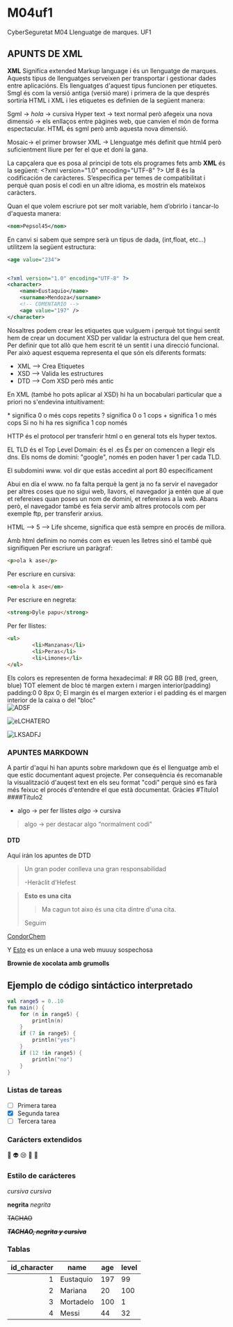 # M04uf1
CyberSeguretat M04 Llenguatge de marques. UF1

## APUNTS DE XML
**XML** Significa extended Markup language i és un llenguatge de marques. Aquests tipus de llenguatges serveixen per transportar i gestionar dades entre aplicacións.
Els llenguatges d'aquest tipus funcionen per etiquetes. Smgl és com la versió antiga (versió mare)  i primera de la que després sortiría HTML i XML i les etiquetes es definien de la següent manera:

Sgml → <I>hola</I> → cursiva
Hyper text → text normal però afegeix una nova dimensió → els enllaços entre pàgines web, que canvien el món de forma espectacular. 
HTML és sgml però amb aquesta nova dimensió.

Mosaic→ el primer browser
XML → Llenguatge més definit que html4 però suficientment lliure per fer el que et doni la gana.

La capçalera que es posa al principi de tots els programes fets amb **XML** és la següent:
<\?xml version="1.0" encoding="UTF-8" ?>
Utf 8 és la codificación de caràcteres. S’especifica per temes de compatibilitat i perquè quan posis el codi en un altre idioma, es mostrin els mateixos caràcters.

Quan el que volem escriure pot ser molt variable, hem d’obrirlo i tancar-lo d'aquesta manera: 
```XML
<nom>Pepsol45</nom>
```

 En canvi si sabem que sempre serà un tipus de dada, (int,float, etc…) utilitzem la següent estructura:
 ```XML
 <age value="234">
 ```

```XML

<?xml version="1.0" encoding="UTF-8" ?>
<character>
	<name>Eustaquio</name>
	<surname>Mendoza</surname>
	<!-- COMENTARIO -->
	<age value="197" />
</character>
```

Nosaltres podem crear les etiquetes que vulguem i perquè tot tingui sentit hem de crear un document XSD per validar la estructura del que hem creat. Per definir que tot allò que hem escrit té un sentit i una direcció funcional.
Per això aquest esquema representa el que són els diferents formats:

* XML --> Crea Etiquetes
* XSD --> Valida les estructures
* DTD --> Com XSD però més antic

En XML (també ho pots aplicar al XSD) hi ha un bocabulari particular que a priori no s'endevina intuitivament:

\* significa 0 o més cops repetits
\? significa 0 o 1 cops
\+ significa 1 o més cops
Si no hi ha res significa 1 cop només

HTTP és el protocol per transferir html o en general tots els hyper textos.

EL TLD és el Top Level Domain: és el .es
És per on comencen a llegir els dns.
Els noms de domini: "google", només en poden haver 1 per cada TLD. 


El subdomini www. vol dir que estàs accedint al port 80 específicament

Abui en día el www. no fa falta perquè la gent ja no fa servir el navegador per altres coses que no sigui web, llavors, el navegador ja entén que al que et refereixes quan poses un nom de domini, et refereixes a la web.
Abans però, el navegador també es feia servir amb altres protocols com per exemple ftp, per transferir arxius.

HTML --> 5 --> Life shceme, significa que està sempre en procés de millora.

Amb html definim no només com es veuen les lletres sinó el també què signifiquen
Per escriure un paràgraf:
```HTML
<p>ola k ase</p>
```
Per escriure en cursiva:
```HTML
<em>ola k ase</em>
```
Per escriure en negreta:
```HTML
<strong>Dyle papu</strong>
```
Per fer llistes:
```HTML
<ul> 
		<li>Manzanas</li>
		<li>Peras</li>
		<li>Limones</li>
</ul>
```

Els colors es representen de forma hexadecimal: # RR GG BB (red, green, blue) 
TOT element de bloc té margen extern i margen interior(padding)
padding:0 0 8px 0;
El margin és el margen exterior i el padding és el margen interior de la caixa o del "bloc"  
![ADSF](https://i.ytimg.com/vi/cfQN7SqJihk/maxresdefault.jpg)

![eLCHATERO](https://images.cdn3.buscalibre.com/fit-in/360x360/c1/77/c17783c27067d6dca1f2e88def3a6f7e.jpg)

![LKSADFJ](https://sidoxia.files.wordpress.com/2009/10/muscle-man.jpg)


### APUNTES MARKDOWN
A partir d'aquí hi han apunts sobre markdown que és el llenguatge amb el que estic documentant aquest projecte. Per consequència és recomanable la visualització d'auqest text en els seu format "codi" perquè sinó es farà més feixuc el procés d'entendre el que està documentat. Gràcies
#Título1
####Título2
* algo → per fer llistes
_algo_ → cursiva
> algo → per destacar algo “normalment codi”


#### DTD
Aquí irán los apuntes de DTD

> Un gran poder conlleva 
> una gran responsabilidad
>
> -Heràclit d'Hefest

>**Esto es una cita**
>>Ma cagun tot aixo és una cita dintre d'una cita.
>
>Seguim

[CondorChem](https://condorchem.com)

Y [Esto](http://enti.cat) es un enlace a una web muuuy sospechosa

**Brownie de xocolata amb grumolls**



## Ejemplo de código sintáctico interpretado

```kotlin
val range5 = 0..10
fun main() {
	for (n in range5) {
		println(n)
	}
	if (7 in range5) {
		println("yes")
	}
	if (12 !in range5) {
		println("no")
	}
}
```

### Listas de tareas

- [ ] Primera tarea
- [x] Segunda tarea	
- [ ] Tercera tarea

### Carácters extendidos

:poop: :alien: :cry:  :imp: :eggplant: 

### Estilo de carácteres

*cursiva* _cursiva_

**negrita** _negrita_

~~TACHAO~~

~~***TACHAO, negrita y cursiva***~~

### Tablas 

| id_character | name | age | level |
| ---: | --- | --- | --- |
| 1 | Eustaquio | 197 | 99 |
| 2 | Mariana | 20 | 100 |
| 3 | Mortadelo | 100 | 1 |
| 4 | Messi | 44 | 32 |


